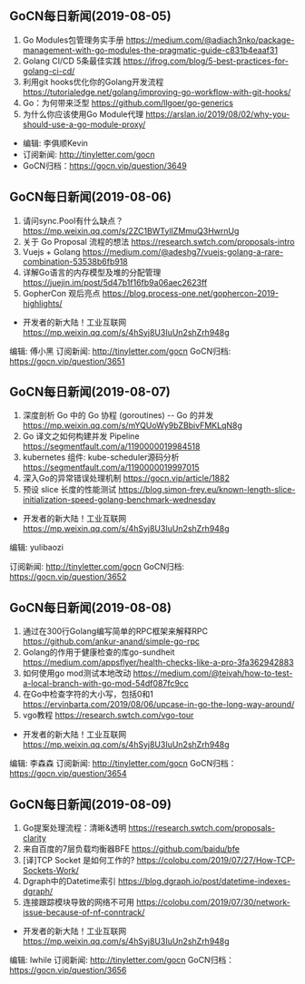 ## GoCN每日新闻(2019-08-05)

1. Go Modules包管理务实手册 https://medium.com/@adiach3nko/package-management-with-go-modules-the-pragmatic-guide-c831b4eaaf31
2. Golang CI/CD 5条最佳实践 https://jfrog.com/blog/5-best-practices-for-golang-ci-cd/
3. 利用git hooks优化你的Golang开发流程 https://tutorialedge.net/golang/improving-go-workflow-with-git-hooks/
4. Go：为何带来泛型 https://github.com/llgoer/go-generics
5. 为什么你应该使用Go Module代理 https://arslan.io/2019/08/02/why-you-should-use-a-go-module-proxy/

* 编辑: 李俱顺Kevin
* 订阅新闻: http://tinyletter.com/gocn
* GoCN归档：https://gocn.vip/question/3649

## GoCN每日新闻(2019-08-06)

1. 请问sync.Pool有什么缺点？https://mp.weixin.qq.com/s/2ZC1BWTylIZMmuQ3HwrnUg
2. 关于 Go Proposal 流程的想法 https://research.swtch.com/proposals-intro
3. Vuejs + Golang https://medium.com/@adeshg7/vuejs-golang-a-rare-combination-53538b6fb918
4. 详解Go语言的内存模型及堆的分配管理 https://juejin.im/post/5d47b1f16fb9a06aec2623ff
5. GopherCon 观后亮点 https://blog.process-one.net/gophercon-2019-highlights/

* 开发者的新大陆！工业互联网 https://mp.weixin.qq.com/s/4hSyj8U3IuUn2shZrh948g

编辑: 傅小黑
订阅新闻: http://tinyletter.com/gocn
GoCN归档: https://gocn.vip/question/3651


## GoCN每日新闻(2019-08-07)

1. 深度剖析 Go 中的 Go 协程 (goroutines) -- Go 的并发 https://mp.weixin.qq.com/s/mYQUoWy9bZBbivFMKLqN8g
2. Go 译文之如何构建并发 Pipeline https://segmentfault.com/a/1190000019984518
3. kubernetes 组件: kube-scheduler源码分析 https://segmentfault.com/a/1190000019997015
4. 深入Go的异常错误处理机制 https://gocn.vip/article/1882
5. 预设 slice 长度的性能测试 https://blog.simon-frey.eu/known-length-slice-initialization-speed-golang-benchmark-wednesday

* 开发者的新大陆！工业互联网 https://mp.weixin.qq.com/s/4hSyj8U3IuUn2shZrh948g

编辑: yulibaozi

订阅新闻: http://tinyletter.com/gocn
GoCN归档: https://gocn.vip/question/3652


## GoCN每日新闻(2019-08-08)

1. 通过在300行Golang编写简单的RPC框架来解释RPC https://github.com/ankur-anand/simple-go-rpc
2. Golang的作用于健康检查的库go-sundheit https://medium.com/appsflyer/health-checks-like-a-pro-3fa362942883
3. 如何使用go mod测试本地改动 https://medium.com/@teivah/how-to-test-a-local-branch-with-go-mod-54df087fc9cc
4. 在Go中检查字符的大小写，包括0和1 https://ervinbarta.com/2019/08/06/upcase-in-go-the-long-way-around/
5. vgo教程 https://research.swtch.com/vgo-tour

* 开发者的新大陆！工业互联网 https://mp.weixin.qq.com/s/4hSyj8U3IuUn2shZrh948g

编辑: 李森森
订阅新闻: http://tinyletter.com/gocn
GoCN归档：https://gocn.vip/question/3654

## GoCN每日新闻(2019-08-09)

1. Go提案处理流程：清晰&透明  https://research.swtch.com/proposals-clarity
2. 来自百度的7层负载均衡器BFE https://github.com/baidu/bfe
3. [译]TCP Socket 是如何工作的? https://colobu.com/2019/07/27/How-TCP-Sockets-Work/
4. Dgraph中的Datetime索引 https://blog.dgraph.io/post/datetime-indexes-dgraph/
5. 连接跟踪模块导致的网络不可用 https://colobu.com/2019/07/30/network-issue-because-of-nf-conntrack/

* 开发者的新大陆！工业互联网 https://mp.weixin.qq.com/s/4hSyj8U3IuUn2shZrh948g

编辑: lwhile
订阅新闻: http://tinyletter.com/gocn
GoCN归档：https://gocn.vip/question/3656

